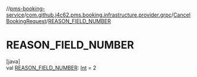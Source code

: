 //[pms-booking-service](../../../index.md)/[com.github.j4c62.pms.booking.infrastructure.provider.grpc](../index.md)/[CancelBookingRequest](index.md)/[REASON_FIELD_NUMBER](-r-e-a-s-o-n_-f-i-e-l-d_-n-u-m-b-e-r.md)

# REASON_FIELD_NUMBER

[java]\
val [REASON_FIELD_NUMBER](-r-e-a-s-o-n_-f-i-e-l-d_-n-u-m-b-e-r.md): [Int](https://kotlinlang.org/api/core/kotlin-stdlib/kotlin/-int/index.html) =
2